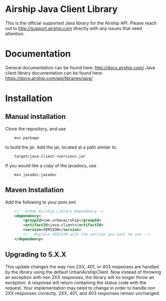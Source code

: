 Airship Java Client Library
=================================

This is the official supported Java library for the Airship API. Please reach out to
http://support.airship.com directly with any issues that need attention.


Documentation
=============

General documentation can be found here: http://docs.airship.com/
Java client library documentation can be found here: https://docs.airship.com/api/libraries/java/


Installation
====================


Manual installation
-------------------

Clone the repository, and use

```
    mvn package
```

to build the jar. Add the jar, located at a path similar to:

```
    target/java-client-<version>.jar
```

If you would like a copy of the javadocs, use

```
    mvn javadoc:javadoc
```


Maven Installation
------------------

Add the following to your pom.xml

```xml
    <!-- Urban Airship Library Dependency-->
    <dependency>
        <groupId>com.urbanairship</groupId>
        <artifactId>java-client</artifactId>
        <version>VERSION</version>
        <!-- Replace VERSION with the version you want to use -->
    </dependency>
```

Upgrading to 5.X.X
------------------

This update changes the way non 2XX, 401, or 403 responses are handled by the library using the default UrbanAirshipClient.
Now instead of throwing an exception with non 2XX responses, the library will no longer throw an exception. A response will return
containing the status code with the request. Your implementation may need to change in order to handle non 2XX responses correctly.
2XX, 401, and 403 responses remain unchanged.